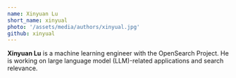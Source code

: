 ```yaml
---
name: Xinyuan Lu
short_name: xinyual
photo: '/assets/media/authors/xinyual.jpg'
github: xinyual
---
```


**Xinyuan Lu** is a machine learning engineer with the OpenSearch Project. He is working on large language model (LLM)-related applications and search relevance.